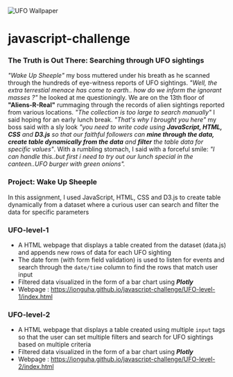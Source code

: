 ![UFO Wallpaper](https://c1.wallpaperflare.com/preview/301/21/290/alien-world-fantasy-flying-saucer-photos.jpg)
# javascript-challenge
### The Truth is Out There: Searching through UFO sightings
_"Wake Up Sheeple"_ my boss muttered under his breath as he scanned through the hundreds of eye-witness reports of UFO sightings. _"Well, the extra terrestial menace has come to earth.. how do we inform the ignorant masses ?"_ he looked at me questioningly. We are on the 13th floor of **"Aliens-R-Real"** rummaging through the records of alien sightings reported from various locations. _"The collection is too large to search manually"_ I said hoping for an early lunch break. _"That's why I brought you here"_ my boss said with a sly look _"you need to write code using **JavaScript, HTML, CSS** and **D3.js** so that our faithful followers can **mine through the data, create table dynamically from the data** and **filter** the table data for specific values"_. With a rumbling stomach, I said with a forceful smile: _"I can handle this..but first i need to try out our lunch special in the canteen..UFO burger with green onions"._
### Project: Wake Up Sheeple
In this assignment, I used JavaScript, HTML, CSS and D3.js to create table dynamically from a dataset where a curious user can search and filter the data for specific parameters
### UFO-level-1
* A HTML webpage that displays a table created from the dataset (data.js) and appends new rows of data for each UFO sighting
* The date form (with form field validation) is used to listen for events and search through the `date/time` column to find the rows that match user input
* Filtered data visualized in the form of a bar chart using **_Plotly_**
* Webpage : https://ionguha.github.io/javascript-challenge/UFO-level-1/index.html
### UFO-level-2
* A HTML webpage that displays a table created using multiple `input` tags so that the user can set multiple filters and search for UFO sightings based on multiple criteria
* Filtered data visualized in the form of a bar chart using **_Plotly_**
* Webpage : https://ionguha.github.io/javascript-challenge/UFO-level-2/index.html
